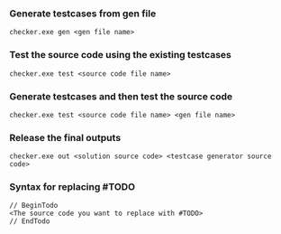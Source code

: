 ### Generate testcases from gen file
```
checker.exe gen <gen file name>
```
### Test the source code using the existing testcases
```
checker.exe test <source code file name>
```
### Generate testcases and then test the source code
```
checker.exe test <source code file name> <gen file name>
```
### Release the final outputs
```
checker.exe out <solution source code> <testcase generator source code>
```
### Syntax for replacing #TODO
```
// BeginTodo
<The source code you want to replace with #TODO>
// EndTodo
```